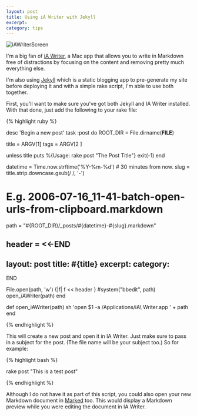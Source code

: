 ```yaml
---
layout: post
title: Using iA Writer with Jekyll
excerpt:
category: tips
---
```

![iAWriterScreen][]

I'm a big fan of [iA Writer][], a Mac app that allows you to write in Markdown free of distractions by focusing on the content and removing pretty much everything else.

I'm also using [Jekyll][] which is a static blogging app to pre-generate my site before deploying it and with a simple rake script, I'm able to use both together.

First, you'll want to make sure you've got both Jekyll and IA Writer installed.  With that done, just add the following to your rake file:

<!-- more -->

{% highlight ruby %}

desc 'Begin a new post'
task :post do
  ROOT_DIR = File.dirname(__FILE__)

  title = ARGV[1]
  tags = ARGV[2 ]

  unless title
    puts %{Usage: rake post "The Post Title"}
    exit(-1)
  end

  datetime = Time.now.strftime('%Y-%m-%d')  # 30 minutes from now.
  slug = title.strip.downcase.gsub(/ /, '-')

  # E.g. 2006-07-16_11-41-batch-open-urls-from-clipboard.markdown
  path = "#{ROOT_DIR}/_posts/#{datetime}-#{slug}.markdown"

  header = <<-END
---
layout: post
title: #{title}
excerpt:
category:
---


END

  File.open(path, 'w') {|f| f << header }
  #system("bbedit", path)
  open_iAWriter(path)
end

def open_iAWriter(path)
	sh 'open $1 -a /Applications/iA\ Writer.app ' + path
end


{% endhighlight %}

This will create a new post and open it in IA Writer.  Just make sure to pass in a subject for the post.  (The file name will be your subject too.)  So for example:

{% highlight bash %}

rake post "This is a test post"

{% endhighlight %}

Although I do not have it as part of this script, you could also open your new Markdown document in [Marked] too.  This would display a Markdown preview while you were editing the document in IA Writer.

[Marked]:http://markedapp.com/
[Jekyll]:http://jekyllrb.com/
[iA Writer]:http://www.iawriter.com/
[iAWriterScreen]:http://i.imgur.com/vs4EW.jpg